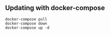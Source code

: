 ## Updating with docker-compose
```shell
docker-compose pull
docker-compose down
docker-compose up -d
```